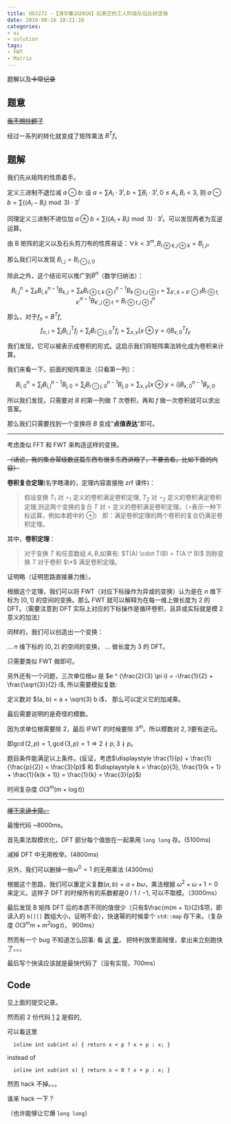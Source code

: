 ```yaml
---
title: UOJ272 -【清华集训2016】石家庄的工人阶级队伍比较坚强
date: 2018-08-16 18:21:10
categories:
- oi
- solution
tags:
- FWT
- Matrix
---
```


题解以及~~卡常记录~~

## 题意

~~[我不想抄题了](http://uoj.ac/problem/272)~~

经过一系列的转化就变成了矩阵乘法 $B^T f$。

<!-- more -->

## 题解

我们先从矩阵的性质着手。

定义三进制不退位减 $a \ominus b$: 设 $a = \sum A_i \cdot 3^i, b = \sum B_i \cdot 3^i, 0 \le A_i, B_i \lt 3$, 则 $a \ominus b = \sum ((A_i - B_i) \bmod 3) \cdot 3^i$

同理定义三进制不进位加 $a \oplus b = \sum ((A_i + B_i) \bmod 3) \cdot 3^i$。可以发现两者为互逆运算。

由 B 矩阵的定义以及石头剪刀布的性质易证：$\forall k \lt 3^m, B_{i \oplus k, j \oplus k} = B_{i, j}$。

那么我们可以发现 $B_{i, j} = B_{i \ominus j, 0}$

除此之外，这个结论可以推广到$B^n$（数学归纳法）：

$$ B^n_{i, j} = \sum_{k} B^{n - 1}_{i, k} B_{k, j} = \sum_{k} B^{n - 1}_{i \oplus t, k \oplus t} B_{k \oplus t, j \oplus t} = \sum_{k', k = k' \ominus t} B^{n - 1}_{i \oplus t, k'} B_{k', j \oplus t} = B^n_{i \oplus t, j \oplus t}$$

那么，对于$f_n = B^Tf$, 
$$f_{n, i} = \sum_j B^T_{i, j} f_{j} = \sum_j B^T_{i \ominus j, 0} f_{j} = \sum_{x, y} [x \oplus y = i] B^T_{x, 0} f_y$$

我们发现，它可以被表示成卷积的形式。这启示我们将矩阵乘法转化成为卷积来计算。

我们来看一下，前面的矩阵乘法（只看第一列）：

$$B^n_{i, 0} = \sum_j B^{n - 1}_{i, j} B_{j, 0} = \sum_j B^{n - 1}_{i \ominus j, 0} B_{j, 0} = \sum_{x, y} [x \oplus y = i] B^{n - 1}_{x, 0} B_{y, 0}$$

所以我们发现，只需要对 $B$ 的第一列做 $T$ 次卷积，再和 $f$ 做一次卷积就可以求出答案。

那么我们只需要找到一个变换将 $B$ 变成“**点值表达**”即可。

---

考虑类似 FFT 和 FWT 来构造这样的变换。

~~（话说，我的集合幂级数这篇东西有很多东西讲翔了，不要去看，比如下面的内容）~~

**卷积复合定理**(名字瞎凑的，定理内容直接拖 zrf 课件)：

> 假设变换 $T_1$ 对 $\circ_1$ 定义的卷积满足卷积定理, $T_2$ 对 $\circ_2$ 定义的卷积满足卷积定理,则这两个变换的复合 $T$ 对 $\circ$ 定义的卷积满足卷积定理。（$\circ$表示一种下标运算，例如本题中的 $\oplus$）
> 即：满足卷积定理的两个卷积的复合仍满足卷积定理。

其中，**卷积定理**：
> 对于变换 $T$ 和任意数组 $A, B$,如果有:
> $T(A) \cdot T(B) = T(A \* B)$
> 则称变换 $T$ 对于卷积 $\*$ 满足卷积定理。

证明略（证明思路直接暴力推）。

根据这个定理，我们可以将 FWT（对应下标操作为异或的变换）认为是在 $n$ 维下标为 $[0, 1]$ 的空间的变换。那么 FWT 就可以解释为在每一维上做长度为 2 的 DFT。（需要注意到 DFT 实际上对应的下标操作是循环卷积，且异或实际就是模 2 意义的加法）

同样的，我们可以创造出一个变换：

$\ldots$ $n$ 维下标的 $[0, 2]$ 的空间的变换， $\ldots$ 做长度为 3 的 DFT。

只需要类似 FWT 做即可。

另外还有一个问题，三次单位根$\omega$ 是 $e ^ {\frac{2}{3} \pi i} = -\frac{1}{2} + \frac{\sqrt{3}}{2} i$, 所以需要模拟复数:

定义数对 $(a, b) = a + \sqrt{3} b i$， 那么可以定义它的加减乘。

最后需要说明的是奇怪的模数。

因为求单位根需要除 $2$，最后 IFWT 的时候要除 $3 ^ m$。所以模数对 $2, 3$要有逆元。

即$\gcd(2, p) = 1, \gcd(3, p) = 1 \Rightarrow 2 \nmid p, 3 \nmid p$。

题目条件能满足以上条件。(反证，考虑$\displaystyle \frac{1}{p} + \frac{1}{\frac{p}{2}} = \frac{3}{p}$ 和 $\displaystyle k = \frac{p}{3}, \frac{1}{k + 1} + \frac{1}{k(k + 1)} = \frac{1}{k} = \frac{3}{p}$)

时间复杂度 $O(3^m (m + \log t))$

---

[~~接下来讲卡常。~~](http://uoj.ac/submissions?problem_id=272&submitter=jhdjames37&min_score=100)

最慢代码 ~8000ms。

首先乘法取模优化，DFT 部分每个值放在一起乘用 `long long` 存。(5100ms)

减掉 DFT 中无用枚举。(4800ms)

另外，我们可以删掉一些$\omega^0 = 1$ 的无用乘法 (4300ms)

根据这个思路，我们可以重定义复数$(a, b) = a + b \omega$，乘法根据 $\omega ^ 2 + \omega + 1 = 0$ 来定义。这样子 DFT 的时候所有的系数都是$0$ / $1$ / $-1$, 可以不取模。（3000ms）

最后发现 B 矩阵 DFT 后的本质不同的值很少（只有$\frac{m(m + 1)}{2}$项，即读入的 `b[][]` 数组大小，证明不会），快速幂的时候拿个 `std::map` 存下来。（复杂度 $O(3^m m + m^2 \log t)$， 900ms）

然而有一个 bug 不知道怎么回事: 看 [这](http://uoj.ac/submission/279381) [里](http://uoj.ac/submission/279371)， 把特判放里面贼慢，拿出来立刻跑快了。。。

最后写个快读应该就是最快代码了（没有实现，700ms）

## Code

见上面的提交记录。

然而前 2 份代码 [1](http://uoj.ac/submission/279302) [2](http://uoj.ac/submission/279302) 是假的,

可以看这里

`  inline int sub(int x) { return x < p ? x + p : x; }`

instead of

`  inline int sub(int x) { return x < 0 ? x + p : x; }`

然而 hack 不掉。。。

谁来 hack 一下？

（也许能够让它爆 `long long`）
